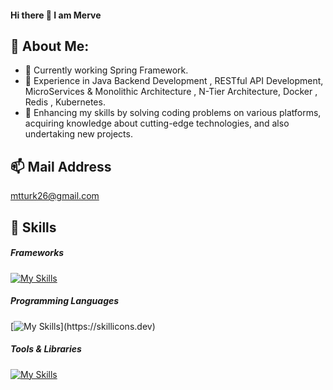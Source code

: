 #### Hi there 👋 I am Merve


## 💫 About Me:


- 🔭 Currently working Spring Framework.
- 🌟 Experience in Java Backend Development ,  RESTful API Development, MicroServices & Monolithic Architecture , N-Tier Architecture, Docker , Redis , Kubernetes. 
- 🎯 Enhancing my skills by solving coding problems on various platforms, acquiring knowledge about cutting-edge technologies, and also undertaking new projects.


## 📫 Mail Address

mtturk26@gmail.com

## 🚀 Skills

##### Frameworks

[![My Skills](https://skillicons.dev/icons?i=spring)](https://skillicons.dev)

##### Programming Languages

[![My Skills](https://skillicons.dev/icons?i=java,html,php,c#,oracle,)](https://skillicons.dev)

##### Tools & Libraries
[![My Skills](https://skillicons.dev/icons?i=postman,redis,kubernetes,docker,github,maven,idea)](https://skillicons.dev)


<!--


- 🔭 I’m currently working on ...
- 🌱 I’m currently learning ...
- 👯 I’m looking to collaborate on ...
- 🤔 I’m looking for help with ...
- 💬 Ask me about ...
- 📫 How to reach me: ...
- 😄 Pronouns: ...
- ⚡ Fun fact: ...


# header H1
## header H2
### header H3
#### header H4
##### header H5
###### header H6

[![Visits Badge](https://badges.pufler.dev/visits/braydoncoyer/braydoncoyer)](https:braydoncoyer.dev)
[![Twitter Badge](https://img.shields.io/badge/Twitter-Profile-informational?style=flat&logo=twitter&logoColor=white&color=1CA2F1)](https://twitter.com/BraydonCoyer)
[![LinkedIn Badge](https://img.shields.io/badge/LinkedIn-Profile-informational?style=flat&logo=linkedin&logoColor=white&color=0D76A8)](https://www.linkedin.com/in/braydon-coyer/)
[![CodePen Badge](https://img.shields.io/badge/CodePen-Profile-informational?style=flat&logo=codepen&logoColor=white&color=black)](https://codepen.io/braydoncoyer)





-->
